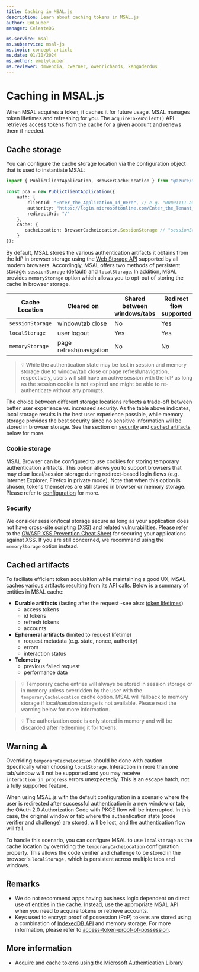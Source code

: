 ```yaml
---
title: Caching in MSAL.js
description: Learn about caching tokens in MSAL.js 
author: EmLauber
manager: CelesteDG

ms.service: msal
ms.subservice: msal-js
ms.topic: concept-article
ms.date: 01/10/2024
ms.author: emilylauber
ms.reviewer: dmwendia, cwerner, owenrichards, kengaderdus
---
```


# Caching in MSAL.js

When MSAL acquires a token, it caches it for future usage. MSAL manages token lifetimes and refreshing for you. The `acquireTokenSilent()` API retrieves access tokens from the cache for a given account and renews them if needed.

## Cache storage

You can configure the cache storage location via the configuration object that is used to instantiate MSAL:

```typescript
import { PublicClientApplication, BrowserCacheLocation } from "@azure/msal-browser";

const pca = new PublicClientApplication({
    auth: {
        clientId: "Enter_the_Application_Id_Here", // e.g. "00001111-aaaa-2222-bbbb-3333cccc4444" (guid)
        authority: "https://login.microsoftonline.com/Enter_the_Tenant_Info_Here", // e.g. "common" or your tenantId (guid),
        redirectUri: "/"
    },
    cache: {
       cacheLocation: BrowserCacheLocation.SessionStorage // "sessionStorage"
    }
});
```

By default, MSAL stores the various authentication artifacts it obtains from the IdP in browser storage using the [Web Storage API](https://developer.mozilla.org/docs/Web/API/Web_Storage_API) supported by all modern browsers. Accordingly, MSAL offers two methods of persistent storage: `sessionStorage` (default) and `localStorage`. In addition, MSAL provides `memoryStorage` option which allows you to opt-out of storing the cache in browser storage.

| Cache Location   | Cleared on              | Shared between windows/tabs | Redirect flow supported |
|------------------|-------------------------|-----------------------------|-------------------------|
| `sessionStorage` | window/tab close        | No                          | Yes                     |
| `localStorage`   | user logout             | Yes                         | Yes                     |
| `memoryStorage`  | page refresh/navigation | No                          | No                      |

> :bulb: While the authentication state may be lost in session and memory storage due to window/tab close or page refresh/navigation, respectively, users will still have an active session with the IdP as long as the session cookie is not expired and might be able to re-authenticate without any prompts.

The choice between different storage locations reflects a trade-off between better user experience vs. increased security. As the table above indicates, local storage results in the best user experience possible, while memory storage provides the best security since no sensitive information will be stored in browser storage. See the section on [security](#security) and [cached artifacts](#cached-artifacts) below for more.

### Cookie storage

MSAL Browser can be configured to use cookies for storing temporary authentication artifacts. This option allows you to support browsers that may clear local/session storage during redirect-based login flows (e.g. Internet Explorer, Firefox in private mode). Note that when this option is chosen, tokens themselves are still stored in browser or memory storage. Please refer to [configuration](./configuration.md#cache-config-options) for more.

### Security

We consider session/local storage secure as long as your application does not have cross-site scripting (XSS) and related vulnurabilities. Please refer to the [OWASP XSS Prevention Cheat Sheet](https://cheatsheetseries.owasp.org/cheatsheets/Cross_Site_Scripting_Prevention_Cheat_Sheet.html) for securing your applications against XSS. If you are still concerned, we recommend using the `memoryStorage` option instead.

## Cached artifacts

To faciliate efficient token acquisition while maintaining a good UX, MSAL caches various artifacts resulting from its API calls. Below is a summary of entities in MSAL cache:

- **Durable artifacts** (lasting after the request -see also: [token lifetimes](token-lifetimes.md))
    - access tokens
    - id tokens
    - refresh tokens
    - accounts
- **Ephemeral artifacts** (limited to request lifetime)
    - request metadata (e.g. state, nonce, authority)
    - errors
    - interaction status
- **Telemetry**
    - previous failed request 
    - performance data

> :bulb: Temporary cache entries will always be stored in session storage or in memory unless overridden by the user with the `temporaryCacheLocation` cache option. MSAL will fallback to memory storage if local/session storage is not available. Please read the warning below for more information.

> :bulb: The authorization code is only stored in memory and will be discarded after redeeming it for tokens.

## Warning :warning:
Overriding `temporaryCacheLocation` should be done with caution. Specifically when choosing `localStorage`. Interaction in more than one tab/window will not be supported and you may receive `interaction_in_progress` errors unexpectedly. This is an escape hatch, not a fully supported feature.

When using MSAL.js with the default configuration in a scenario where the user is redirected after successful authentication in a new window or tab, the OAuth 2.0 Authorization Code with PKCE flow will be interrupted. In this case, the original window or tab where the authentication state (code verifier and challenge) are stored, will be lost, and the authentication flow will fail.

To handle this scenario, you can configure MSAL to use `localStorage` as the cache location by overriding the `temporaryCacheLocation` configuration property. This allows the code verifier and challenge to be stored in the browser's `localStorage,` which is persistent across multiple tabs and windows.

## Remarks

- We do not recommend apps having business logic dependent on direct use of entities in the cache. Instead, use the appropriate MSAL API when you need to acquire tokens or retrieve accounts.
- Keys used to encrypt proof of possession (PoP) tokens are stored using a combination of [IndexedDB API](https://developer.mozilla.org/docs/Web/API/IndexedDB_API) and memory storage. For more information, please refer to [access-token-proof-of-possession](./access-token-proof-of-possession.md#pop-key-management).

## More information

- [Acquire and cache tokens using the Microsoft Authentication Library](/entra/identity-platform/msal-acquire-cache-tokens.md)
